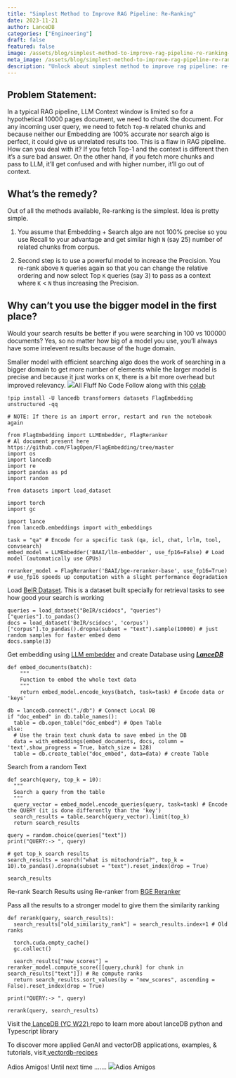 ```yaml
---
title: "Simplest Method to Improve RAG Pipeline: Re-Ranking"
date: 2023-11-21
author: LanceDB
categories: ["Engineering"]
draft: false
featured: false
image: /assets/blog/simplest-method-to-improve-rag-pipeline-re-ranking-cf6eaec6d544/preview-image.png
meta_image: /assets/blog/simplest-method-to-improve-rag-pipeline-re-ranking-cf6eaec6d544/preview-image.png
description: "Unlock about simplest method to improve rag pipeline: re-ranking. Get practical steps, examples, and best practices you can use now."
---
```


## Problem Statement:

In a typical RAG pipeline, LLM Context window is limited so for a hypothetical 10000 pages document, we need to chunk the document. For any incoming user query, we need to fetch `Top-N` related chunks and because neither our Embedding are 100% accurate nor search algo is perfect, it could give us unrelated results too. This is a flaw in RAG pipeline. How can you deal with it? If you fetch Top-1 and the context is different then it’s a sure bad answer. On the other hand, if you fetch more chunks and pass to LLM, it’ll get confused and with higher number, it’ll go out of context.

## What’s the remedy?

Out of all the methods available, Re-ranking is the simplest. Idea is pretty simple.

1. You assume that Embedding + Search algo are not 100% precise so you use Recall to your advantage and get similar high `N` (say 25) number of related chunks from corpus.

2. Second step is to use a powerful model to increase the Precision. You re-rank above `N` queries again so that you can change the relative ordering and now select Top `K` queries (say 3) to pass as a context where `K` < `N` thus increasing the Precision.

## Why can’t you use the bigger model in the first place?

Would your search results be better if you were searching in 100 vs 100000 documents? Yes, so no matter how big of a model you use, you’ll always have some irrelevent results because of the huge domain.

Smaller model with efficient searching algo does the work of searching in a bigger domain to get more number of elements while the larger model is precise and because it just works on `K`, there is a bit more overhead but improved relevancy.
![](https://miro.medium.com/v2/resize:fit:369/1*GHOR7e1JM0GkUBRdGGr9cA.jpeg)All Fluff No Code
Follow along with this [colab](https://colab.research.google.com/github/lancedb/vectordb-recipes/blob/main/examples/RAG_re_ranking/main.ipynb?source=post_page-----cf6eaec6d544--------------------------------)

    !pip install -U lancedb transformers datasets FlagEmbedding unstructured -qq

    # NOTE: If there is an import error, restart and run the notebook again

    from FlagEmbedding import LLMEmbedder, FlagReranker
    # Al document present here https://github.com/FlagOpen/FlagEmbedding/tree/master
    import os
    import lancedb
    import re
    import pandas as pd
    import random

    from datasets import load_dataset

    import torch
    import gc

    import lance
    from lancedb.embeddings import with_embeddings

    task = "qa" # Encode for a specific task (qa, icl, chat, lrlm, tool, convsearch)
    embed_model = LLMEmbedder('BAAI/llm-embedder', use_fp16=False) # Load model (automatically use GPUs)

    reranker_model = FlagReranker('BAAI/bge-reranker-base', use_fp16=True) # use_fp16 speeds up computation with a slight performance degradation

Load [BeIR Dataset](https://huggingface.co/datasets/BeIR/scidocs). This is a dataset built specially for retrieval tasks to see how good your search is working

    queries = load_dataset("BeIR/scidocs", "queries")["queries"].to_pandas()
    docs = load_dataset('BeIR/scidocs', 'corpus')["corpus"].to_pandas().dropna(subset = "text").sample(10000) # just random samples for faster embed demo
    docs.sample(3)

Get embedding using [LLM embedder](https://github.com/FlagOpen/FlagEmbedding/tree/master/FlagEmbedding/llm_embedder) and create Database using [***LanceDB***](https://github.com/lancedb/lancedb)

    def embed_documents(batch):
        """
        Function to embed the whole text data
        """
        return embed_model.encode_keys(batch, task=task) # Encode data or 'keys'

    db = lancedb.connect("./db") # Connect Local DB
    if "doc_embed" in db.table_names():
      table = db.open_table("doc_embed") # Open Table
    else:
      # Use the train text chunk data to save embed in the DB
      data = with_embeddings(embed_documents, docs, column = 'text',show_progress = True, batch_size = 128)
      table = db.create_table("doc_embed", data=data) # create Table

Search from a random Text

    def search(query, top_k = 10):
      """
      Search a query from the table
      """
      query_vector = embed_model.encode_queries(query, task=task) # Encode the QUERY (it is done differently than the 'key')
      search_results = table.search(query_vector).limit(top_k)
      return search_results

    query = random.choice(queries["text"])
    print("QUERY:-> ", query)

    # get top_k search results
    search_results = search("what is mitochondria?", top_k = 10).to_pandas().dropna(subset = "text").reset_index(drop = True)

    search_results

Re-rank Search Results using Re-ranker from [BGE Reranker](https://github.com/FlagOpen/FlagEmbedding/tree/master/FlagEmbedding/reranker)

Pass all the results to a stronger model to give them the similarity ranking

    def rerank(query, search_results):
      search_results["old_similarity_rank"] = search_results.index+1 # Old ranks

      torch.cuda.empty_cache()
      gc.collect()

      search_results["new_scores"] = reranker_model.compute_score([[query,chunk] for chunk in search_results["text"]]) # Re compute ranks
      return search_results.sort_values(by = "new_scores", ascending = False).reset_index(drop = True)

    print("QUERY:-> ", query)

    rerank(query, search_results)

Visit the[ LanceDB (YC W22) ](https://github.com/lancedb/lancedb)repo to learn more about lanceDB python and Typescript library

To discover more applied GenAI and vectorDB applications, examples, & tutorials, visit[ vectordb-recipes](https://github.com/lancedb/vectordb-recipes)

Adios Amigos! Until next time …….
![](https://miro.medium.com/v2/resize:fit:548/1*S6wSYo7DdFRWF0ZKvqn4jg.gif)Adios Amigos
